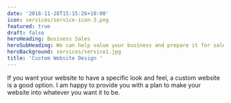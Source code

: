 ```yaml
---
date: '2018-11-28T15:15:26+10:00'
icon: services/service-icon-3.png
featured: true
draft: false
heroHeading: Business Sales
heroSubHeading: We can help value your business and prepare it for sale.
heroBackground: services/service1.jpg
title: 'Custom Website Design '
---
```

If you want your website to have a specific look and feel, a custom website is a good option. I am happy to provide you with a plan to make your website into whatever you want it to be.
